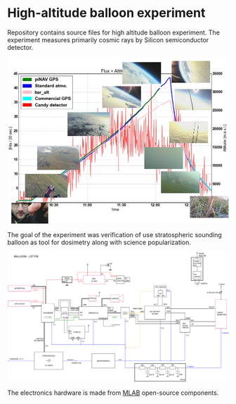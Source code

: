 # High-altitude balloon experiment

Repository contains source files for high altitude balloon experiment. The experiment measures primarily cosmic rays by Silicon semiconductor detector.


![Altitude photos](doc/img/altitude_pictures.jpg)

The goal of the experiment was verification of use stratospheric sounding balloon as tool for dosimetry along with science popularization.


![Block diagram](doc/img/block_schematics.png)

The electronics hardware is made from [MLAB](http://www.mlab.cz/) open-source components.
